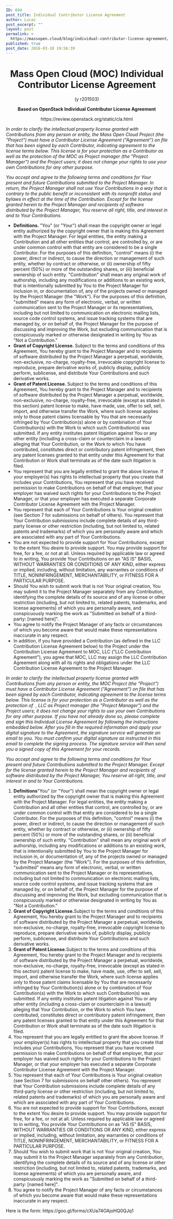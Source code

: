 ```yaml
---
ID: 694
post_title: Individual Contributor License Agreement
author: Lucas
post_excerpt: ""
layout: post
permalink: >
  https://massopen.cloud/blog/individual-contributor-license-agreement/
published: true
post_date: 2016-03-18 19:56:39
---
```

<h1 style="text-align: center;"><strong>Mass Open Cloud (MOC) Individual Contributor License Agreement</strong></h1>
<p style="text-align: center;">(y r201503)</p>
<p style="text-align: center;"><strong>Based on OpenStack Individual Contributor License Agreement</strong></p>
<p style="text-align: center;">https://review.openstack.org/static/cla.html</p>
<em>In order to clarify the intellectual property license granted with Contributions from any person or entity, the Mass Open Cloud Project (the "Project") must have a Contributor License Agreement ("Agreement") on file that has been signed by each Contributor, indicating agreement to the license terms below. This license is for your protection as a Contributor as well as the protection of the MOC as Project manager (the "Project Manager") and the Project users; it does not change your rights to use your own Contributions for any other purpose.</em>

<em>You accept and agree to the following terms and conditions for Your present and future Contributions submitted to the Project Manager. In return, the Project Manager shall not use Your Contributions in a way that is contrary to the public benefit or inconsistent with its nonprofit status and bylaws in effect at the time of the Contribution. Except for the license granted herein to the Project Manager and recipients of software distributed by the Project Manager, You reserve all right, title, and interest in and to Your Contributions.</em>
<ul>
 	<li><strong>Definitions</strong><strong>. </strong>"You" (or "Your") shall mean the copyright owner or legal entity authorized by the copyright owner that is making this Agreement with the Project Manager. For legal entities, the entity making a Contribution and all other entities that control, are controlled by, or are under common control with that entity are considered to be a single Contributor. For the purposes of this definition, "control" means (i) the power, direct or indirect, to cause the direction or management of such entity, whether by contract or otherwise, or (ii) ownership of fifty percent (50%) or more of the outstanding shares, or (iii) beneficial ownership of such entity. "Contribution" shall mean any original work of authorship, including any modifications or additions to an existing work, that is intentionally submitted by You to the Project Manager for inclusion in, or documentation of, any of the projects owned or managed by the Project Manager (the "Work"). For the purposes of this definition, "submitted" means any form of electronic, verbal, or written communication sent to the Project Manager or its representatives, including but not limited to communication on electronic mailing lists, source code control systems, and issue tracking systems that are managed by, or on behalf of, the Project Manager for the purpose of discussing and improving the Work, but excluding communication that is conspicuously marked or otherwise designated in writing by You as "Not a Contribution."</li>
 	<li><strong>Grant of Copyright License</strong><strong>. </strong>Subject to the terms and conditions of this Agreement, You hereby grant to the Project Manager and to recipients of software distributed by the Project Manager a perpetual, worldwide, non-exclusive, no-charge, royalty-free, irrevocable copyright license to reproduce, prepare derivative works of, publicly display, publicly perform, sublicense, and distribute Your Contributions and such derivative works.</li>
 	<li><strong>Grant of Patent License</strong><strong>. </strong>Subject to the terms and conditions of this Agreement, You hereby grant to the Project Manager and to recipients of software distributed by the Project Manager a perpetual, worldwide, non-exclusive, no-charge, royalty-free, irrevocable (except as stated in this section) patent license to make, have made, use, offer to sell, sell, import, and otherwise transfer the Work, where such license applies only to those patent claims licensable by You that are necessarily infringed by Your Contribution(s) alone or by combination of Your Contribution(s) with the Work to which such Contribution(s) was submitted. If any entity institutes patent litigation against You or any other entity (including a cross-claim or counterclaim in a lawsuit) alleging that Your Contribution, or the Work to which You have contributed, constitutes direct or contributory patent infringement, then any patent licenses granted to that entity under this Agreement for that Contribution or Work shall terminate as of the date such litigation is filed.</li>
 	<li>You represent that you are legally entitled to grant the above license. If your employer(s) has rights to intellectual property that you create that includes your Contributions, You represent that you have received permission to make Contributions on behalf of that employer, that your employer has waived such rights for your Contributions to the Project Manager, or that your employer has executed a separate Corporate Contributor License Agreement with the Project Manager.</li>
 	<li>You represent that each of Your Contributions is Your original creation (see Section 7 for submissions on behalf of others). You represent that Your Contribution submissions include complete details of any third-party license or other restriction (including, but not limited to, related patents and trademarks) of which you are personally aware and which are associated with any part of Your Contributions.</li>
 	<li>You are not expected to provide support for Your Contributions, except to the extent You desire to provide support. You may provide support for free, for a fee, or not at all. Unless required by applicable law or agreed to in writing, You provide Your Contributions on an "AS IS" BASIS, WITHOUT WARRANTIES OR CONDITIONS OF ANY KIND, either express or implied, including, without limitation, any warranties or conditions of TITLE, NONINFRINGEMENT, MERCHANTABILITY, or FITNESS FOR A PARTICULAR PURPOSE.</li>
 	<li>Should You wish to submit work that is not Your original creation, You may submit it to the Project Manager separately from any Contribution, identifying the complete details of its source and of any license or other restriction (including, but not limited to, related patents, trademarks, and license agreements) of which you are personally aware, and conspicuously marking the work as "Submitted on behalf of a third-party: [named here]".</li>
 	<li>You agree to notify the Project Manager of any facts or circumstances of which you become aware that would make these representations inaccurate in any respect.</li>
 	<li>In addition, if you have provided a Contribution (as defined in the LLC Contribution License Agreement below) to the Project under the Contribution License Agreement to MOC, LLC ("LLC Contribution Agreement"), you agree that MOC, LLC may assign the LLC Contribution Agreement along with all its rights and obligations under the LLC Contribution License Agreement to the Project Manager.</li>
</ul>
<em>In order to clarify the intellectual property license granted with Contributions from any person or entity, the MOC Project (the "Project") must have a Contributor License Agreement ("Agreement") on file that has been signed by each Contributor, indicating agreement to the license terms below. This license is for your protection as a Contributor as well as the protection of  , LLC as Project manager (the "Project Manager") and the Project users; it does not change your rights to use your own Contributions for any other purpose. If you have not already done so, please complete and sign this Individual License Agreement by following the instructions embedded below. After you fill in the required information and apply your digital signature to the Agreement, the signature service will generate an email to you. You must confirm your digital signature as instructed in this email to complete the signing process. The signature service will then send you a signed copy of this Agreement for your records.</em>

<em>You accept and agree to the following terms and conditions for Your present and future Contributions submitted to the Project Manager. Except for the license granted herein to the Project Manager and recipients of software distributed by the Project Manager, You reserve all right, title, and interest in and to Your Contributions.</em>
<ol>
 	<li><strong>Definitions</strong>"You" (or "Your") shall mean the copyright owner or legal entity authorized by the copyright owner that is making this Agreement with the Project Manager. For legal entities, the entity making a Contribution and all other entities that control, are controlled by, or are under common control with that entity are considered to be a single Contributor. For the purposes of this definition, "control" means (i) the power, direct or indirect, to cause the direction or management of such entity, whether by contract or otherwise, or (ii) ownership of fifty percent (50%) or more of the outstanding shares, or (iii) beneficial ownership of such entity. "Contribution" shall mean any original work of authorship, including any modifications or additions to an existing work, that is intentionally submitted by You to the Project Manager for inclusion in, or documentation of, any of the projects owned or managed by the Project Manager (the "Work"). For the purposes of this definition, "submitted" means any form of electronic, verbal, or written communication sent to the Project Manager or its representatives, including but not limited to communication on electronic mailing lists, source code control systems, and issue tracking systems that are managed by, or on behalf of, the Project Manager for the purpose of discussing and improving the Work, but excluding communication that is conspicuously marked or otherwise designated in writing by You as "Not a Contribution."</li>
 	<li><strong>Grant of Copyright License</strong><strong>.</strong>Subject to the terms and conditions of this Agreement, You hereby grant to the Project Manager and to recipients of software distributed by the Project Manager a perpetual, worldwide, non-exclusive, no-charge, royalty-free, irrevocable copyright license to reproduce, prepare derivative works of, publicly display, publicly perform, sublicense, and distribute Your Contributions and such derivative works.</li>
 	<li><strong>Grant of Patent License</strong><strong>.</strong>Subject to the terms and conditions of this Agreement, You hereby grant to the Project Manager and to recipients of software distributed by the Project Manager a perpetual, worldwide, non-exclusive, no-charge, royalty-free, irrevocable (except as stated in this section) patent license to make, have made, use, offer to sell, sell, import, and otherwise transfer the Work, where such license applies only to those patent claims licensable by You that are necessarily infringed by Your Contribution(s) alone or by combination of Your Contribution(s) with the Work to which such Contribution(s) was submitted. If any entity institutes patent litigation against You or any other entity (including a cross-claim or counterclaim in a lawsuit) alleging that Your Contribution, or the Work to which You have contributed, constitutes direct or contributory patent infringement, then any patent licenses granted to that entity under this Agreement for that Contribution or Work shall terminate as of the date such litigation is filed.</li>
 	<li>You represent that you are legally entitled to grant the above license. If your employer(s) has rights to intellectual property that you create that includes your Contributions, You represent that you have received permission to make Contributions on behalf of that employer, that your employer has waived such rights for your Contributions to the Project Manager, or that your employer has executed a separate Corporate Contributor License Agreement with the Project Manager.</li>
 	<li>You represent that each of Your Contributions is Your original creation (see Section 7 for submissions on behalf other others). You represent that Your Contribution submissions include complete details of any third-party license or other restriction (including, but not limited to, related patents and trademarks) of which you are personally aware and which are associated with any part of Your Contributions.</li>
 	<li>You are not expected to provide support for Your Contributions, except to the extent You desire to provide support. You may provide support for free, for a fee, or not at all. Unless required by applicable law or agreed to in writing, You provide Your Contributions on as "AS IS" BASIS, WITHOUT WARRANTIES OR CONDITIONS OR ANY KIND, either express or implied, including, without limitation, any warranties or conditions of TITLE, NONINFRINGEMENT, MERCHANTABILITY, or FITNESS FOR A PARTICULAR PURPOSE.</li>
 	<li>Should You wish to submit work that is not Your original creation, You may submit it to the Project Manager separately from any Contribution, identifying the complete details of its source and of any license or other restriction (including, but not limited to, related patents, trademarks, and license agreements) of which you are personally aware, and conspicuously marking the work as "Submitted on behalf of a third-party: [named here]".</li>
 	<li>You agree to notify the Project Manager of any facts or circumstances of which you become aware that would make these representations inaccurate in any respect.</li>
</ol>
Here is the form: https://goo.gl/forms/cXUa74OAjoHQ0QJq1